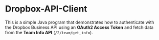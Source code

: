 # Dropbox-API-Client
This is a simple Java program that demonstrates how to authenticate with the Dropbox Business API using an **OAuth2 Access Token** and fetch data from the **Team Info API** (`/2/team/get_info`).  
